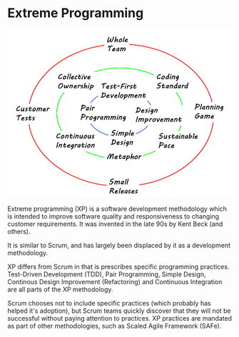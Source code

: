 # Extreme Programming

![XP Practices](media/xp_practices.png)

Extreme programming (XP) is a software development methodology which is intended to improve software quality and responsiveness to changing customer requirements. It was invented in the late 90s by Kent Beck (and others).

It is similar to Scrum, and has largely been displaced by it as a development methodology.

XP differs from Scrum in that is prescribes specific programming practices. Test-Driven Development (TDD), Pair Programming, Simple Design, Continous Design Improvement (Refactoring) and Continuous Integration are all parts of the XP methodology.

Scrum chooses not to include specific practices (which probably has helped it's adoption), but Scrum teams quickly discover that they will not be successful without paying attention to practices. XP practices are mandated as part of other methodologies, such as Scaled Agile Framework (SAFe).
